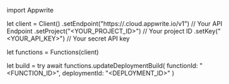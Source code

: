 import Appwrite

let client = Client()
    .setEndpoint("https://<REGION>.cloud.appwrite.io/v1") // Your API Endpoint
    .setProject("<YOUR_PROJECT_ID>") // Your project ID
    .setKey("<YOUR_API_KEY>") // Your secret API key

let functions = Functions(client)

let build = try await functions.updateDeploymentBuild(
    functionId: "<FUNCTION_ID>",
    deploymentId: "<DEPLOYMENT_ID>"
)

